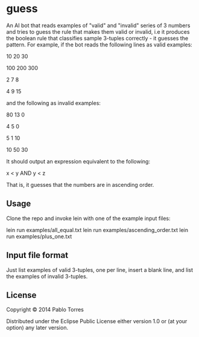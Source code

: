 # guess

An AI bot that reads examples of "valid" and "invalid" series of 3 numbers and 
tries to guess the rule that makes them valid or invalid, i.e it produces the 
boolean rule that classifies sample 3-tuples correctly - it guesses the 
pattern. For example, if the bot reads the following lines as valid examples:

10 20 30

100 200 300

2 7 8

4 9 15

and the following as invalid examples:

80 13 0

4 5 0

5 1 10

10 50 30

It should output an expression equivalent to the following:

x < y AND y < z

That is, it guesses that the numbers are in ascending order.

## Usage

Clone the repo and invoke lein with one of the example input files:

lein run examples/all_equal.txt
lein run examples/ascending_order.txt
lein run examples/plus_one.txt

## Input file format

Just list examples of valid 3-tuples, one per line, insert a blank line, and 
list the examples of invalid 3-tuples.

## License

Copyright © 2014 Pablo Torres

Distributed under the Eclipse Public License either version 1.0 or (at
your option) any later version.
